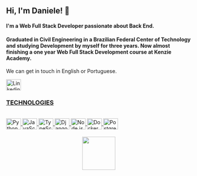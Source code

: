 ## Hi, I'm Daniele! 💬

#### I'm a Web Full Stack Developer passionate about Back End.
#### Graduated in Civil Engineering in a Brazilian Federal Center of Technology and studying Development by myself for three years. Now almost finishing a one year Web Full Stack Development course at Kenzie Academy.

We can get in touch in English or Portuguese.

<div style="display: inline_block">
  <a href="https://www.linkedin.com/in/daniele-calixto-barros" />
  <img align="center" alt="Linkedin" height="30" width="40" src="https://cdn.jsdelivr.net/gh/devicons/devicon/icons/linkedin/linkedin-original.svg" />
</div>

### TECHNOLOGIES
  
<div style="display: inline_block"><br>
  <img align="center" alt="Python" height="30" width="40" src="https://cdn.jsdelivr.net/gh/devicons/devicon/icons/python/python-original.svg" />
  <img align="center" alt="JavaScript" height="30" width="40" src="https://cdn.jsdelivr.net/gh/devicons/devicon/icons/javascript/javascript-original.svg" />
  <img align="center" alt="TypeScript" height="30" width="40" src="https://cdn.jsdelivr.net/gh/devicons/devicon/icons/typescript/typescript-original.svg" />          
  <img align="center" alt="Django" height="30" width="40" src="https://img.icons8.com/ios/50/000000/django.png" />
  <img align="center" alt="Node.js" height="30" width="40" src="https://cdn.jsdelivr.net/gh/devicons/devicon/icons/nodejs/nodejs-original.svg" />
  <img align="center" alt="Docker" height="30" width="40" src="https://cdn.jsdelivr.net/gh/devicons/devicon/icons/docker/docker-original-wordmark.svg" />
  <img align="center" alt="PostgreSQL" height="30" width="40" src="https://cdn.jsdelivr.net/gh/devicons/devicon/icons/postgresql/postgresql-original-wordmark.svg" />
</div>
          

####

<div align="center">
  <a href="https://github.com/danielecalixto">
  <img height="90em" src="https://github-readme-stats.vercel.app/api/top-langs/?username=danielecalixto&layout=compact&langs_count=7&theme=dark"/>
</div>          
